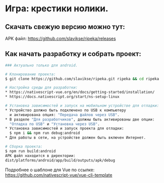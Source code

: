 # Игра: крестики нолики.

## Скачать свежую версию можно тут:
APK файл: https://github.com/slavikse/ripeka/releases

## Как начать разработку и собрать проект:
``` bash
### Актуально только для android.

# Клонирование проекта:
$ git clone https://github.com/slavikse/ripeka.git ripeka && cd ripeka

# Настройка среды для разработки:
* https://nativescript-vue.org/en/docs/getting-started/installation/
* https://docs.nativescript.org/start/ns-setup-linux

# Установка зависимостей и запуск на мобильном устройстве для отладки:
* Устройство должно быть подключено по USB к компьютеру
  и активирована опция: "Передача файлов через USB".
* В разделе "Для разработчиков", должны быть активированы две опции:
  "Отладка по USB" и "Установка через USB".
* Установка зависимостей и запуск проекта для отладки:
  $ npm i && npm run debug:android
* Для работы в сети, на устройстве должен быть включен Интернет.

# Сборка проекта:
$ npm run build:android
APK файл находится в директории:
dist/platforms/android/app/build/outputs/apk/debug

```

Подробнее о шаблоне для Vue по ссылке: https://github.com/nativescript-vue/vue-cli-template
